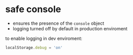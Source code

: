# safe console

* ensures the presence of the `console` object
* logging turned off by default in production enviroment

to enable logging in dev enviroment:

```javascript
localStorage.debug = 'on'
```

